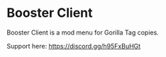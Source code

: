 # Booster Client
Booster Client is a mod menu for Gorilla Tag copies.

Support here: https://discord.gg/h95FxBuHGt

